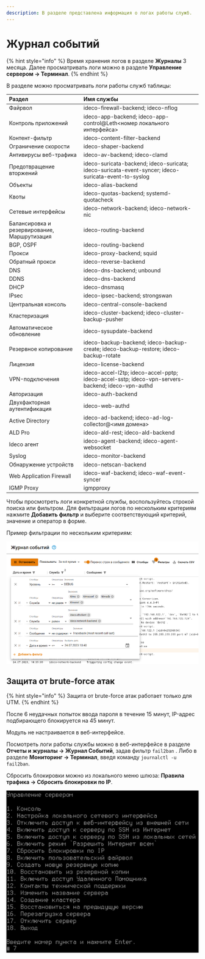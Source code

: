 ```yaml
---
description: В разделе представлена информация о логах работы служб.
---
```


# Журнал событий

{% hint style="info" %}
Время хранения логов в разделе **Журналы** 3 месяца. Далее просматривать логи можно в разделе **Управление сервером -> Терминал**.
{% endhint %}

В разделе можно просматривать логи работы служб таблицы:

| Раздел                                        | Имя службы   |
| :-------------------------------------------- | :------------------------- |
| Файрвол                                       | ideco-firewall-backend; ideco-nflog |
| Контроль приложений                           | ideco-app-backend; ideco-app-control@Leth<номер локального интерфейса> |
| Контент-фильтр                                | ideco-content-filter-backend |
| Ограничение скорости                          | ideco-shaper-backend |
| Антивирусы веб-трафика                        | ideco-av-backend; ideco-clamd |
| Предотвращение вторжений                      | ideco-suricata-backend; ideco-suricata; ideco-suricata-event-syncer; ideco-suricata-event-to-syslog |
| Объекты                                       | ideco-alias-backend |
| Квоты                                         | ideco-quotas-backend; systemd-quotacheck |
| Сетевые интерфейсы                            | ideco-network-backend; ideco-network-nic |
| Балансировка и резервирование, Маршрутизация  | ideco-routing-backend |
| BGP, OSPF	                                    | ideco-routing-backend |
| Прокси	                                    | ideco-proxy-backend; squid |
| Обратный прокси	                            | ideco-reverse-backend |
| DNS                                 	        | ideco-dns-backend; unbound |
| DDNS                                 	        | ideco-dns-backend |
| DHCP	                                        | ideco-dnsmasq |
| IPsec	                                        | ideco-ipsec-backend; strongswan |
| Центральная консоль	                        | ideco-central-console-backend |
| Кластеризация	                                | ideco-cluster-backend; ideco-cluster-backup-pusher |
| Автоматическое обновление	                    | ideco-sysupdate-backend |
| Резервное копирование                         | ideco-backup-backend; ideco-backup-create; ideco-backup-restore; ideco-backup-rotate |
| Лицензия	                                    | ideco-license-backend |
| VPN-подключения                          	    | ideco-accel-l2tp; ideco-accel-pptp; ideco-accel-sstp; ideco-vpn-servers-backend; ideco-vpn-authd |
| Авторизация	                                | ideco-auth-backend |
| Двухфакторная аутентификация	                | ideco-web-authd |
| Active Directory	                            | ideco-ad-backend; ideco-ad-log-collector@<имя домена> |
| ALD Pro                                       | ideco-ald-rest; ideco-ald-backend |
| Ideco агент	                                | ideco-agent-backend; ideco-agent-websocket |
| Syslog	                                    | ideco-monitor-backend |
| Обнаружение устройств	                        | ideco-netscan-backend |
| Web Application Firewall                      | ideco-waf-backend; ideco-waf-event-syncer |
| IGMP Proxy                                    | igmpproxy |

Чтобы просмотреть логи конкретной службы, воспользуйтесь строкой поиска или фильтром.
Для фильтрации логов по нескольким критериям нажмите **Добавить фильтр** и выберите соответствующий критерий, значение и оператор в форме.

Пример фильтрации по нескольким критериям:

![](../../.gitbook/assets/logs.png)

## Защита от brute-force атак

{% hint style="info" %} 
Защита от brute-force атак работает только для UTM. 
{% endhint %}

После 6 неудачных попыток ввода пароля в течение 15 минут, IP-адрес подбирающего блокируется на 45 минут.

Модуль не настраивается в веб-интерфейсе.

Посмотреть логи работы службы можно в веб-интерфейсе в разделе **Отчеты и журналы -> Журнал Событий**, задав фильтр `fail2ban` . Либо в разделе **Мониторинг -> Терминал**, введя команду `journalctl -u fail2ban`.

Сбросить блокировки можно из локального меню шлюза: **Правила трафика -> Сбросить блокировки по IP**.

![](../../.gitbook/assets/bruteforce.png)
